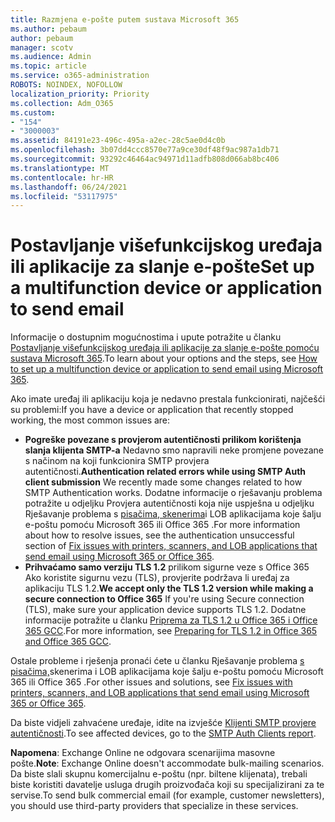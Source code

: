 ```yaml
---
title: Razmjena e-pošte putem sustava Microsoft 365
ms.author: pebaum
author: pebaum
manager: scotv
ms.audience: Admin
ms.topic: article
ms.service: o365-administration
ROBOTS: NOINDEX, NOFOLLOW
localization_priority: Priority
ms.collection: Adm_O365
ms.custom:
- "154"
- "3000003"
ms.assetid: 84191e23-496c-495a-a2ec-28c5ae0d4c0b
ms.openlocfilehash: 3b07dd4ccc8570e77a9ce30df48f9ac987a1db71
ms.sourcegitcommit: 93292c46464ac94971d11adfb808d066ab8bc406
ms.translationtype: MT
ms.contentlocale: hr-HR
ms.lasthandoff: 06/24/2021
ms.locfileid: "53117975"
---
```

# <a name="set-up-a-multifunction-device-or-application-to-send-email"></a><span data-ttu-id="d98a0-102">Postavljanje višefunkcijskog uređaja ili aplikacije za slanje e-pošte</span><span class="sxs-lookup"><span data-stu-id="d98a0-102">Set up a multifunction device or application to send email</span></span>

<span data-ttu-id="d98a0-103">Informacije o dostupnim mogućnostima i upute potražite u članku [Postavljanje višefunkcijskog uređaja ili aplikacije za slanje e-pošte pomoću sustava Microsoft 365](/Exchange/mail-flow-best-practices/how-to-set-up-a-multifunction-device-or-application-to-send-email-using-microsoft-365-or-office-365).</span><span class="sxs-lookup"><span data-stu-id="d98a0-103">To learn about your options and the steps, see [How to set up a multifunction device or application to send email using Microsoft 365](/Exchange/mail-flow-best-practices/how-to-set-up-a-multifunction-device-or-application-to-send-email-using-microsoft-365-or-office-365).</span></span>
  
<span data-ttu-id="d98a0-104">Ako imate uređaj ili aplikaciju koja je nedavno prestala funkcionirati, najčešći su problemi:</span><span class="sxs-lookup"><span data-stu-id="d98a0-104">If you have a device or application that recently stopped working, the most common issues are:</span></span>

- <span data-ttu-id="d98a0-105">**Pogreške povezane s provjerom autentičnosti prilikom korištenja slanja klijenta SMTP-a** Nedavno smo napravili neke promjene povezane s načinom na koji funkcionira SMTP provjera autentičnosti.</span><span class="sxs-lookup"><span data-stu-id="d98a0-105">**Authentication related errors while using SMTP Auth client submission** We recently made some changes related to how SMTP Authentication works.</span></span> <span data-ttu-id="d98a0-106">Dodatne informacije o rješavanju problema potražite u odjeljku Provjera autentičnosti koja nije uspješna u odjeljku Rješavanje problema s [pisačima, skenerima](/Exchange/mail-flow-best-practices/fix-issues-with-printers-scanners-and-lob-applications-that-send-email-using-off#error-authentication-unsuccessful)i LOB aplikacijama koje šalju e-poštu pomoću Microsoft 365 ili Office 365 .</span><span class="sxs-lookup"><span data-stu-id="d98a0-106">For more information about how to resolve issues, see the authentication unsuccessful section of [Fix issues with printers, scanners, and LOB applications that send email using Microsoft 365 or Office 365](/Exchange/mail-flow-best-practices/fix-issues-with-printers-scanners-and-lob-applications-that-send-email-using-off#error-authentication-unsuccessful).</span></span>
- <span data-ttu-id="d98a0-107">**Prihvaćamo samo verziju TLS 1.2** prilikom sigurne veze s Office 365 Ako koristite sigurnu vezu (TLS), provjerite podržava li uređaj za aplikaciju TLS 1.2.</span><span class="sxs-lookup"><span data-stu-id="d98a0-107">**We accept only the TLS 1.2 version while making a secure connection to Office 365** If you're using Secure connection (TLS), make sure your application device supports TLS 1.2.</span></span> <span data-ttu-id="d98a0-108">Dodatne informacije potražite u članku [Priprema za TLS 1.2 u Office 365 i Office 365 GCC](/microsoft-365/compliance/prepare-tls-1.2-in-office-365).</span><span class="sxs-lookup"><span data-stu-id="d98a0-108">For more information, see [Preparing for TLS 1.2 in Office 365 and Office 365 GCC](/microsoft-365/compliance/prepare-tls-1.2-in-office-365).</span></span>
 
<span data-ttu-id="d98a0-109">Ostale probleme i rješenja pronaći ćete u članku Rješavanje problema [s pisačima,](/Exchange/mail-flow-best-practices/fix-issues-with-printers-scanners-and-lob-applications-that-send-email-using-off)skenerima i LOB aplikacijama koje šalju e-poštu pomoću Microsoft 365 ili Office 365 .</span><span class="sxs-lookup"><span data-stu-id="d98a0-109">For other issues and solutions, see [Fix issues with printers, scanners, and LOB applications that send email using Microsoft 365 or Office 365](/Exchange/mail-flow-best-practices/fix-issues-with-printers-scanners-and-lob-applications-that-send-email-using-off).</span></span>

<span data-ttu-id="d98a0-110">Da biste vidjeli zahvaćene uređaje, idite na izvješće [Klijenti SMTP provjere autentičnosti](https://protection.office.com/mailflow/dashboard).</span><span class="sxs-lookup"><span data-stu-id="d98a0-110">To see affected devices, go to the [SMTP Auth Clients report](https://protection.office.com/mailflow/dashboard).</span></span>

<span data-ttu-id="d98a0-111">**Napomena**: Exchange Online ne odgovara scenarijima masovne pošte.</span><span class="sxs-lookup"><span data-stu-id="d98a0-111">**Note**: Exchange Online doesn't accommodate bulk-mailing scenarios.</span></span> <span data-ttu-id="d98a0-112">Da biste slali skupnu komercijalnu e-poštu (npr. biltene klijenata), trebali biste koristiti davatelje usluga drugih proizvođača koji su specijalizirani za te servise.</span><span class="sxs-lookup"><span data-stu-id="d98a0-112">To send bulk commercial email (for example, customer newsletters), you should use third-party providers that specialize in these services.</span></span>
